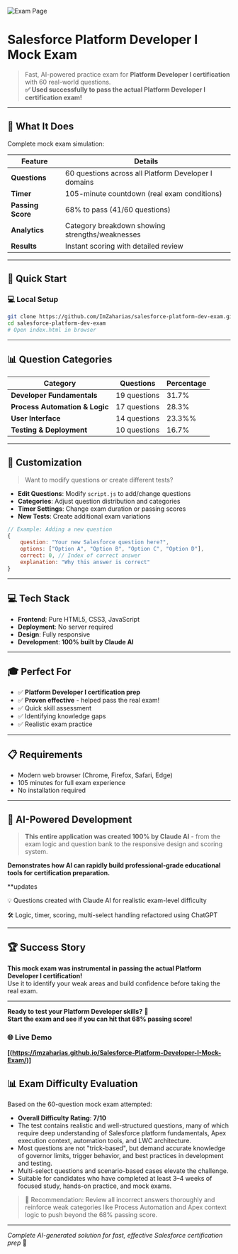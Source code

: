 ![Exam Page](https://github.com/ImZaharias/Salesforce-Platform-Developer-I-Mock-Exam/blob/main/dev-i.png)
# Salesforce Platform Developer I Mock Exam

> Fast, AI-powered practice exam for **Platform Developer I certification** with 60 real-world questions.  
> **✅ Used successfully to pass the actual Platform Developer I certification exam!**

---

## 🎯 What It Does

Complete mock exam simulation:

| Feature | Details |
|---------|---------|
| **Questions** |     60 questions across all Platform Developer I domains |
| **Timer** |         105-minute countdown (real exam conditions) |
| **Passing Score** | 68% to pass (41/60 questions) |
| **Analytics** |     Category breakdown showing strengths/weaknesses |
| **Results** |       Instant scoring with detailed review |

---

## 🚀 Quick Start

### 💻 Local Setup
```bash
git clone https://github.com/ImZaharias/salesforce-platform-dev-exam.git
cd salesforce-platform-dev-exam
# Open index.html in browser
```

---

## 📊 Question Categories

| Category | Questions | Percentage |
|----------|-----------|------------|
| **Developer Fundamentals** | 19 questions | 31.7% |
| **Process Automation & Logic** | 17 questions | 28.3% |
| **User Interface** | 14 questions | 23.3%% |
| **Testing & Deployment** | 10 questions | 16.7% |

---

## 🔧 Customization

> Want to modify questions or create different tests?

- **Edit Questions**: Modify `script.js` to add/change questions
- **Categories**: Adjust question distribution and categories  
- **Timer Settings**: Change exam duration or passing scores
- **New Tests**: Create additional exam variations

```javascript
// Example: Adding a new question
{
    question: "Your new Salesforce question here?",
    options: ["Option A", "Option B", "Option C", "Option D"],
    correct: 0, // Index of correct answer
    explanation: "Why this answer is correct"
}
```

---

## 💻 Tech Stack

- **Frontend**: Pure HTML5, CSS3, JavaScript
- **Deployment**: No server required
- **Design**: Fully responsive
- **Development**: **100% built by Claude AI**

---

## 🎓 Perfect For

- ✅ **Platform Developer I certification prep**
- ✅ **Proven effective** - helped pass the real exam!  
- ✅ Quick skill assessment
- ✅ Identifying knowledge gaps
- ✅ Realistic exam practice

---

## 📋 Requirements

- Modern web browser (Chrome, Firefox, Safari, Edge)
- 105 minutes for full exam experience
- No installation required

---

## 🤖 AI-Powered Development

> **This entire application was created 100% by Claude AI** - from the exam logic and question bank to the responsive design and scoring system.

**Demonstrates how AI can rapidly build professional-grade educational tools for certification preparation.**

**updates 

💡 Questions created with Claude AI for realistic exam-level difficulty

🛠️ Logic, timer, scoring, multi-select handling refactored using ChatGPT

---

## 🏆 Success Story

**This mock exam was instrumental in passing the actual Platform Developer I certification!**  
Use it to identify your weak areas and build confidence before taking the real exam.

---

**Ready to test your Platform Developer skills?** 🎯  
**Start the exam and see if you can hit that 68% passing score!**

### 🌐 Live Demo
**[(https://imzaharias.github.io/Salesforce-Platform-Developer-I-Mock-Exam/)]**

## 📊 Exam Difficulty Evaluation

Based on the 60-question mock exam attempted:

- **Overall Difficulty Rating**: **7/10**
- The test contains realistic and well-structured questions, many of which require deep understanding of Salesforce platform fundamentals, Apex execution context, automation tools, and LWC architecture.
- Most questions are not "trick-based", but demand accurate knowledge of governor limits, trigger behavior, and best practices in development and testing.
- Multi-select questions and scenario-based cases elevate the challenge.
- Suitable for candidates who have completed at least 3–4 weeks of focused study, hands-on practice, and mock exams.

> 🧠 Recommendation: Review all incorrect answers thoroughly and reinforce weak categories like Process Automation and Apex context logic to push beyond the 68% passing score.

---

*Complete AI-generated solution for fast, effective Salesforce certification prep* 🚀
